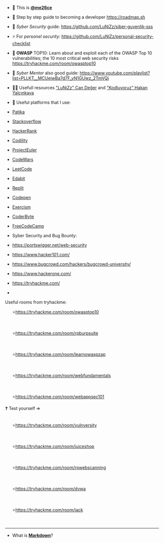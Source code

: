 - 👋 This is [**@me26ce**](https://github.com/me26ce)

- 📖 Step by step guide to becoming a developer https://roadmap.sh

- 💞️ *Syber Security* guide: https://github.com/LuNiZz/siber-guvenlik-sss
  
- ⚡ For *personel security*: https://github.com/LuNiZz/personal-security-checklist
 
- 🚀 **OWASP** TOP10: Learn about and exploit each of the OWASP Top 10 vulnerabilities; the 10 most critical web security risks https://tryhackme.com/room/owasptop10
  
- 🎯 *Syber Mentor* also good guide: https://www.youtube.com/playlist?list=PLLKT__MCUeiwBa7d7F_vN1GUwz_2TmVQj
  
- 🙏🏻 Usefull resources <a href="https://github.com/LuNiZz">"LuNiZz" Can Değer</a> and <a href="https://github.com/hakanyalcinkaya">"Kodluyoruz" Hakan Yalçınkaya</a>
 
- 🦾 Useful platforms that I use:
  
-   [Patika](https://app.patika.dev/)
-   [Stackoverflow](https://stackoverflow.com/)
-   [HackerRank](https://www.hackerrank.com/)
-   [Codility](https://www.codility.com/)
-   [ProjectEuler](https://projecteuler.net/)
-   [CodeWars](https://www.codewars.com/)
-   [LeetCode](https://leetcode.com/)
-   [Edabit](https://edabit.com/)
-   [Replit](https://replit.com/)
-   [Codepen](https://codepen.io/)
-   [Exercism](https://exercism.org/)
-   [CoderByte](https://coderbyte.com/)
-   [FreeCodeCamp](https://www.freecodecamp.org/)

- Syber Security and Bug Bounty:
-   https://portswigger.net/web-security
-   https://www.hacker101.com/
-   https://www.bugcrowd.com/hackers/bugcrowd-university/
-   https://www.hackerone.com/
-   https://tryhackme.com/<br><li>

  Useful rooms from tryhackme:
         <ul>⭐https://tryhackme.com/room/owasptop10</ul><br>
         <ul>⭐https://tryhackme.com/room/rpburpsuite</ul><br>
         <ul>⭐https://tryhackme.com/room/learnowaspzap</ul><br>
         <ul>⭐https://tryhackme.com/room/webfundamentals</ul><br>
         <ul>⭐https://tryhackme.com/room/webappsec101</ul>
           ❓ Test yourself =><br><br>
         <ul>⭐https://tryhackme.com/room/vulnversity</ul><br>
         <ul>⭐https://tryhackme.com/room/juiceshop</ul><br>
         <ul>⭐https://tryhackme.com/room/rpwebscanning</ul><br>
         <ul>⭐https://tryhackme.com/room/dvwa</ul><br>
         <ul>⭐https://tryhackme.com/room/jack</ul><br></li>

---
         
- What is [**Markdown**](https://commonmark.org/help/)?




<!---
me26ce/me26ce is a ✨ special ✨ repository because its `README.md` (this file) appears on your GitHub profile.
You can click the Preview link to take a look at your changes.
--->
